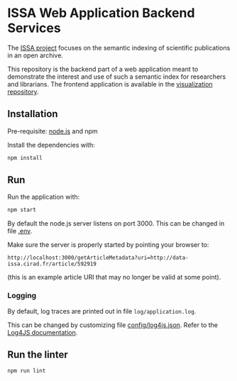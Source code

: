 # ISSA Web Application Backend Services

The [ISSA project](https://issa.cirad.fr/) focuses on the semantic indexing of scientific publications in an open archive.

This repository is the backend part of a web application meant to demonstrate the interest and use of such a semantic index for researchers and librarians. The frontend application is available in the [visualization repository](https://github.com/issa-project/visualization).


## Installation

Pre-requisite: [node.js](https://nodejs.org/) and npm

Install the dependencies with:
```bash
npm install
```


## Run

Run the application with:
```bash
npm start
```

By default the node.js server listens on port 3000. This can be changed in file [.env](.env).

Make sure the server is properly started by pointing your browser to:
```
http://localhost:3000/getArticleMetadata?uri=http://data-issa.cirad.fr/article/592919
```
(this is an example article URI that may no longer be valid at some point).


### Logging

By default, log traces are printed out in file `log/application.log`.

This can be changed by customizing file [config/log4js.json](config/log4js.json).
Refer to the [Log4JS documentation](https://stritti.github.io/log4js/).


## Run the linter

```bash
npm run lint
```
